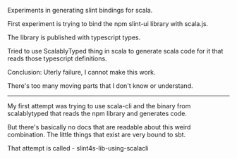 Experiments in generating slint bindings for scala.

First experiment is trying to bind the npm slint-ui 
library with scala.js.

The library is published with typescript types.

Tried to use ScalablyTyped thing in scala to generate
scala code for it that reads those typescript definitions.

Conclusion: Uterly failure, I cannot make this work.

There's too many moving parts that I don't know or understand.

----

My first attempt was trying to use scala-cli and the binary
from scalablytyped that reads the npm library and generates code.

But there's basically no docs that are readable about this weird
combination. The little things that exist are very bound to sbt.

That attempt is called - slint4s-lib-using-scalacli
